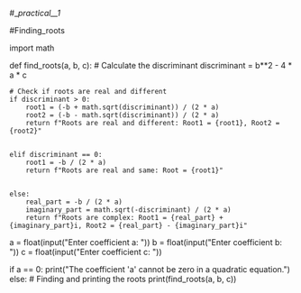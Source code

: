 #__practical__1_

#Finding_roots



import math


def find_roots(a, b, c):
    # Calculate the discriminant
    discriminant = b**2 - 4 * a * c
    
    # Check if roots are real and different
    if discriminant > 0:
        root1 = (-b + math.sqrt(discriminant)) / (2 * a)
        root2 = (-b - math.sqrt(discriminant)) / (2 * a)
        return f"Roots are real and different: Root1 = {root1}, Root2 = {root2}"
    

    elif discriminant == 0:
        root1 = -b / (2 * a)
        return f"Roots are real and same: Root = {root1}"
    

    else:
        real_part = -b / (2 * a)
        imaginary_part = math.sqrt(-discriminant) / (2 * a)
        return f"Roots are complex: Root1 = {real_part} + {imaginary_part}i, Root2 = {real_part} - {imaginary_part}i"


a = float(input("Enter coefficient a: "))
b = float(input("Enter coefficient b: "))
c = float(input("Enter coefficient c: "))


if a == 0:
    print("The coefficient 'a' cannot be zero in a quadratic equation.")
else:
    # Finding and printing the roots
    print(find_roots(a, b, c))